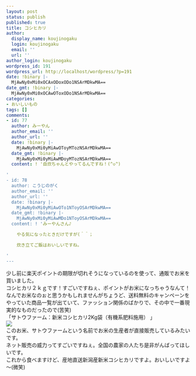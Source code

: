 ```yaml
---
layout: post
status: publish
published: true
title: コシヒカリ
author:
  display_name: koujinogaku
  login: koujinogaku
  email: ''
  url: ''
author_login: koujinogaku
wordpress_id: 191
wordpress_url: http://localhost/wordpress/?p=191
date: !binary |-
  MjAwNy0xMi0xOCAxODoxODo1NSArMDkwMA==
date_gmt: !binary |-
  MjAwNy0xMi0xOCAwOToxODo1NSArMDkwMA==
categories:
- おいしいもの
tags: []
comments:
- id: 77
  author: みーやん
  author_email: ''
  author_url: ''
  date: !binary |-
    MjAwNy0xMi0yMiAwOToyMTozNSArMDkwMA==
  date_gmt: !binary |-
    MjAwNy0xMi0yMiAwMDoyMTozNSArMDkwMA==
  content: ! '自炊ちゃんとやってるんですね！(^◇^)

'
- id: 78
  author: こうじのがく
  author_email: ''
  author_url: ''
  date: !binary |-
    MjAwNy0xMi0yMiAwOTo1NToyOSArMDkwMA==
  date_gmt: !binary |-
    MjAwNy0xMi0yMiAwMDo1NToyOSArMDkwMA==
  content: ! 'みーやんさん♪

    やる気になったときだけですが(＾＾；

    炊き立てご飯はおいしいですね。

'
---
```

<p>少し前に楽天ポイントの期限が切れそうになっているのを使って、通販でお米を買いました。<br />
コシヒカリ２ｋｇです！すごいですねぇ、ポイントがお米になっちゃうなんて！<br />
なんでお米なのぉと思うかもしれませんがちょうど、送料無料のキャンペーンをやっていた商品一覧が出ていて、ファッション関係のばかりで、その中で一番現実的なものだったので(苦笑)<br />
「サトウファーム：新米コシヒカリ2Kg袋（有機系肥料施用） 」<br />
<a href="http://hb.afl.rakuten.co.jp/hgc/06d4a9e4.8c28fd51.06d4a9e5.bca6d43d/?pc=http%3a%2f%2fwww.rakuten.co.jp%2fsatofarm%2f853746%2f%231085626&m=http%3a%2f%2fm.rakuten.co.jp%2fsatofarm%2fi%2f1085626%2f" target="_blank"><img src="http://hbb.afl.rakuten.co.jp/hgb/?pc=http%3a%2f%2fimage.rakuten.co.jp%2fwshop%2fdata%2fws-mall-img%2fsatofarm%2fimg128%2fimg10523724211.jpeg&m=http%3a%2f%2fimage.rakuten.co.jp%2fwshop%2fdata%2fws-mall-img%2fsatofarm%2fimg64%2fimg10523724211.jpeg" border="0"></a><br />
このお米、サトウファームという名前でお米の生産者が直接販売しているみたいです。<br />
ネット販売の威力ってすごいですねぇ。全国の農家の人たち是非がんばってほしいです。<br />
これから食べますけど、産地直送新潟産新米コシヒカリですよ。おいしいですよ～(微笑)</p>
